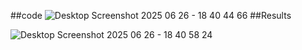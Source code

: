##code
![Desktop Screenshot 2025 06 26 - 18 40 44 66](https://github.com/user-attachments/assets/d456bac0-a93f-4447-85a4-b19694b7fd40)
##Results

![Desktop Screenshot 2025 06 26 - 18 40 58 24](https://github.com/user-attachments/assets/4baa0e7c-5af4-4517-9cf3-8fef13c57e7e)
